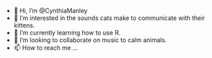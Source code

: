 - 👋 Hi, I’m @CynthiaManley
- 👀 I’m interested in the sounds cats make to communicate with their kittens. 
- 🌱 I’m currently learning how to use R.
- 💞️ I’m looking to collaborate on music to calm animals.
- 📫 How to reach me ...

<!---
CynthiaManley/CynthiaManley is a ✨ special ✨ repository because its `README.md` (this file) appears on your GitHub profile.
You can click the Preview link to take a look at your changes.
--->
